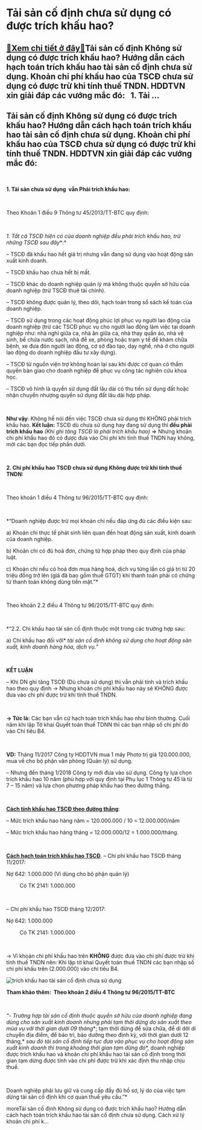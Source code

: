 Tải sản cố định chưa sử dụng có được trích khấu hao?
====================================================

[:gift:Xem chi tiết ở đây:gift:](https://hddtvn.com/tai-san-co-dinh-chua-su-dung-co-duoc-trich-khau-hao/)Tải sản cố định Không sử dụng có được trích khấu hao? Hướng dẫn cách hạch toán trích khấu hao tài sản cố định chưa sử dụng. Khoản chi phí khấu hao của TSCĐ chưa sử dụng có được trừ khi tính thuế TNDN. HDDTVN xin giải đáp các vướng mắc đó:   1. Tải …
---------------------------------------------------------------------------------------------------------------------------------------------------------------------------------------------------------------------------------------------------------



Tải sản cố định Không sử dụng có được trích khấu hao? Hướng dẫn cách hạch toán trích khấu hao tài sản cố định chưa sử dụng. Khoản chi phí khấu hao của TSCĐ chưa sử dụng có được trừ khi tính thuế TNDN. HDDTVN xin giải đáp các vướng mắc đó:
------------------------------------------------------------------------------------------------------------------------------------------------------------------------------------------------------------------------------------------------


   

**1. Tải sản chưa sử dụng  vẫn Phải trích khấu hao:**  

   

Theo Khoản 1 điều 9 Thông tư 45/2013/TT-BTC quy định:  

   

*1. Tất cả TSCĐ hiện có của doanh nghiệp* *đều phải trích khấu hao, trừ những TSCĐ sau đây**:*


– TSCĐ đã khấu hao hết giá trị nhưng vẫn đang sử dụng vào hoạt động sản xuất kinh doanh.  

– TSCĐ khấu hao chưa hết bị mất.  

– TSCĐ khác do doanh nghiệp quản lý mà không thuộc quyền sở hữu của doanh nghiệp (trừ TSCĐ thuê tài chính).  

– TSCĐ không được quản lý, theo dõi, hạch toán trong sổ sách kế toán của doanh nghiệp.  

– TSCĐ sử dụng trong các hoạt động phúc lợi phục vụ người lao động của doanh nghiệp (trừ các TSCĐ phục vụ cho người lao động làm việc tại doanh nghiệp như: nhà nghỉ giữa ca, nhà ăn giữa ca, nhà thay quần áo, nhà vệ sinh, bể chứa nước sạch, nhà để xe, phòng hoặc trạm y tế để khám chữa bệnh, xe đưa đón người lao động, cơ sở đào tạo, dạy nghề, nhà ở cho người lao động do doanh nghiệp đầu tư xây dựng).  

– TSCĐ từ nguồn viện trợ không hoàn lại sau khi được cơ quan có thẩm quyền bàn giao cho doanh nghiệp để phục vụ công tác nghiên cứu khoa học.  

– TSCĐ vô hình là quyền sử dụng đất lâu dài có thu tiền sử dụng đất hoặc nhận chuyển nhượng quyền sử dụng đất lâu dài hợp pháp.

  

   

**Như vậy**: Không hề nói đến việc TSCĐ chưa sử dụng thì KHÔNG phải trích khấu hao.
**Kết luận:** TSCĐ dù chưa sử dụng hay đang sử dụng thì **đều phải trích khấu hao** *(Khi ghi tăng TSCĐ là phải trích khấu hao)* => Nhưng khoản chi phí khấu hao đó có được đưa vào Chi phí khi tính thuế TNDN hay không, mời các bạn đọc tiếp phần dưới.  

   

**2. Chi phí khấu hao TSCĐ chưa sử dụng Không được trừ khi tính thuế TNDN:**  

   

Theo khoản 1 điều 4 Thông tư 96/2015/TT-BTC quy định:  

   

*“Doanh nghiệp được trừ mọi khoản chi nếu đáp ứng đủ các điều kiện sau:  

a) Khoản chi thực tế phát sinh liên quan đến hoạt động sản xuất, kinh doanh của doanh nghiệp.  

b) Khoản chi có đủ hoá đơn, chứng từ hợp pháp theo quy định của pháp luật.  

c) Khoản chi nếu có hoá đơn mua hàng hoá, dịch vụ từng lần có giá trị từ 20 triệu đồng trở lên (giá đã bao gồm thuế GTGT) khi thanh toán phải có chứng từ thanh toán không dùng tiền mặt.”*  

   

Theo khoản 2.2 điều 4 Thông tư 96/2015/TT-BTC quy định:  

   

*“2.2. Chi khấu hao tài sản cố định thuộc một trong các trường hợp sau:  

a) Chi khấu hao đối với* *tài sản cố định không sử dụng* *cho hoạt động sản xuất, kinh doanh hàng hóa, dịch vụ.”*  

   

**KẾT LUẬN**  

– Khi DN ghi tăng TSCĐ (Dù chưa sử dụng) thì vẫn phải tính và trích khấu hao theo quy định -> Nhưng khoản chi phí khấu hao này sẽ KHÔNG được đưa vào chi phí được trừ khi tính thuế TNDN.  

   

**-> Tức là:** Các bạn vẫn cứ hạch toán trích khấu hao như bình thường. Cuối năm khi lập Tờ khai Quyết toán thuế TDNN thì các bạn nhập số chi phí đó vào Chỉ tiêu B4.  

   

**VD:** Tháng 11/2017 Công ty HDDTVN mua 1 máy Photo trị giá 120.000.000, mua về cho bộ phận văn phòng (Quản lý) sử dụng.  

– Nhưng đến tháng 1/2018 Công ty mới đưa vào sử dụng. Công ty lựa chọn trích khấu hao 10 năm (phù hợp với quy định tại Phụ lục 1 Thông tư 45 là từ 7 – 15 năm) và lựa chọn phương pháp khấu hao theo đường thẳng.  

   

**[Cách tính khấu hao TSCĐ theo đường thẳng](# "cách tính khấu hao tscđ theo đường thẳng")**:


– Mức trích khấu hao hàng năm = 120.000.000 / 10 = 12.000.000/năm  

– Mức trích khấu hao hàng tháng = 12.000.000/12 = 1.000.000/tháng.  

 

  

[**Cách hạch toán trích khấu hao TSCĐ**](# "cách hạch toán trích khấu hao tscđ").
– Chi phí khấu hao TSCĐ tháng 11/2017:  

Nợ 642: 1.000.000 (Vì dùng cho bộ phận quản lý)  

         Có TK 2141: 1.000.000  

   

– Chi phí khấu hao TSCĐ tháng 12/2017:  

Nợ 642: 1.000.000

  

         Có TK 2141: 1.000.000  

   

-> Vì khoản chi phí khấu hao trên **KHÔNG** được đưa vào chi phí được trừ khi tính thuế TNDN nên: Khi lập tờ khai Quyết toán thuế TNDN các bạn nhập số chi phí khấu trên (2.000.000) vào chỉ tiêu B4.

![trích khấu hao tài sản cố định chưa sử dụng](https://hddtvn.com/wp-content/uploads/2021/01/trich20khau20hao20tai20san20co20dinh20chua20su20dung.png "trích khấu hao tài sản cố định chưa sử dụng")
 


**Tham khảo thêm:  Theo khoản 2 điều 4 Thông tư 96/2015/TT-BTC**  

   

*“- Trường hợp tài sản cố định thuộc quyền sở hữu của doanh nghiệp đang dùng cho sản xuất kinh doanh nhưng* *phải tạm thời dừng do sản xuất theo mùa vụ với thời gian dưới 09 tháng**; tạm thời dừng để sửa chữa, để di dời di chuyển địa điểm, để bảo trì, bảo dưỡng theo định kỳ, với thời gian dưới 12 tháng,* *sau đó tài sản cố định tiếp tục* *đưa vào phục vụ cho hoạt động sản xuất kinh doanh thì* *trong khoảng thời gian tạm dừng đó**, doanh nghiệp được trích khấu hao và khoản chi phí khấu hao tài sản cố định trong thời gian tạm dừng được tính vào chi phí được trừ khi xác định thu nhập chịu thuế.  

   

Doanh nghiệp phải lưu giữ và cung cấp đầy đủ hồ sơ, lý do của việc tạm dừng tài sản cố định khi cơ quan thuế yêu cầu.”*



  


moreTải sản cố định Không sử dụng có được trích khấu hao? Hướng dẫn cách hạch toán trích khấu hao tài sản cố định chưa sử dụng. Cách xử lý khoản chi phí k…

